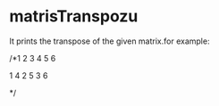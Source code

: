 # matrisTranspozu
It prints the transpose of the given matrix.for example:

/*1 2 3
  4 5 6
  
  1 4
  2 5
  3 6

*/
